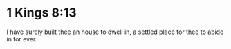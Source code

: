 # 1 Kings 8:13

I have surely built thee an house to dwell in, a settled place for thee to abide in for ever.